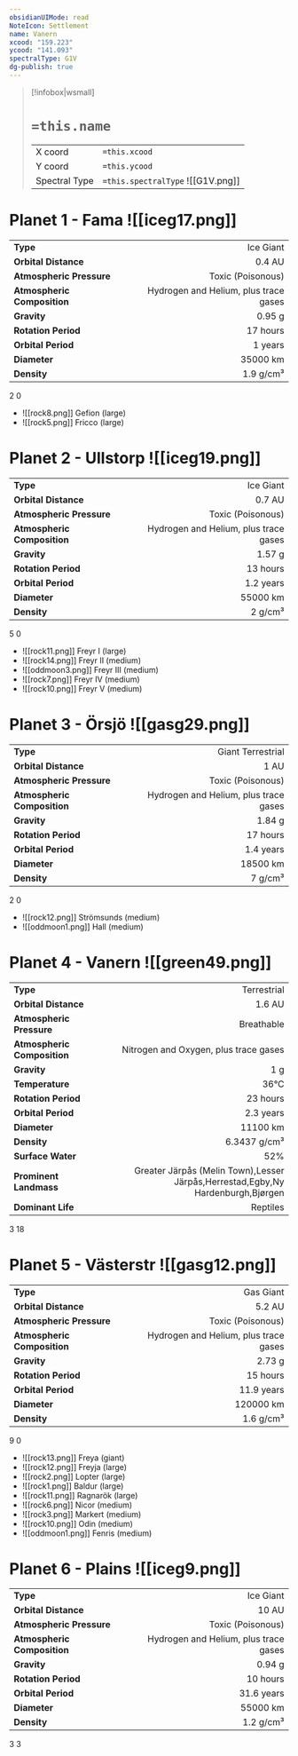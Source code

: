 ```yaml
---
obsidianUIMode: read
NoteIcon: Settlement
name: Vanern
xcood: "159.223"
ycood: "141.093"
spectralType: G1V
dg-publish: true
---
```

> [!infobox|wsmall]
> # `=this.name`
> | | |
> | - | - |
> | X coord | `=this.xcood` |
> | Y coord| `=this.ycood` |
> | Spectral Type | `=this.spectralType` ![[G1V.png]] |

# Planet 1 - Fama ![[iceg17.png]]
|                             |                           |
| --------------------------- | -------------------------:|
| **Type**                    |             Ice Giant |
| **Orbital Distance**        |   0.4 AU |
| **Atmospheric Pressure**    |       Toxic (Poisonous) |
| **Atmospheric Composition** |      Hydrogen and Helium, plus trace gases |
| **Gravity**                 |        0.95 g |
| **Rotation Period**         |  17 hours |
| **Orbital Period** | 1 years |
| **Diameter**                |      35000 km | 
| **Density**                 |    1.9 g/cm³ |



2
0

- ![[rock8.png]] Gefion (large)
- ![[rock5.png]] Fricco (large)


# Planet 2 - Ullstorp ![[iceg19.png]]
|                             |                           |
| --------------------------- | -------------------------:|
| **Type**                    |             Ice Giant |
| **Orbital Distance**        |   0.7 AU |
| **Atmospheric Pressure**    |       Toxic (Poisonous) |
| **Atmospheric Composition** |      Hydrogen and Helium, plus trace gases |
| **Gravity**                 |        1.57 g |
| **Rotation Period**         |  13 hours |
| **Orbital Period** | 1.2 years |
| **Diameter**                |      55000 km | 
| **Density**                 |    2 g/cm³ |



5
0

- ![[rock11.png]] Freyr I (large)
- ![[rock14.png]] Freyr II (medium)
- ![[oddmoon3.png]] Freyr III (medium)
- ![[rock7.png]] Freyr IV (medium)
- ![[rock10.png]] Freyr V (medium)


# Planet 3 - Örsjö ![[gasg29.png]]
|                             |                           |
| --------------------------- | -------------------------:|
| **Type**                    |             Giant Terrestrial |
| **Orbital Distance**        |   1 AU |
| **Atmospheric Pressure**    |       Toxic (Poisonous) |
| **Atmospheric Composition** |      Hydrogen and Helium, plus trace gases |
| **Gravity**                 |        1.84 g |
| **Rotation Period**         |  17 hours |
| **Orbital Period** | 1.4 years |
| **Diameter**                |      18500 km | 
| **Density**                 |    7 g/cm³ |



2
0

- ![[rock12.png]] Strömsunds (medium)
- ![[oddmoon1.png]] Hall (medium)


# Planet 4 - Vanern ![[green49.png]]
|                             |                           |
| --------------------------- | -------------------------:|
| **Type**                    |             Terrestrial |
| **Orbital Distance**        |   1.6 AU |
| **Atmospheric Pressure**    |       Breathable |
| **Atmospheric Composition** |      Nitrogen and Oxygen, plus trace gases |
| **Gravity**                 |        1 g |
| **Temperature**             |    36°C |
| **Rotation Period**         |  23 hours |
| **Orbital Period** | 2.3 years |
| **Diameter**                |      11100 km | 
| **Density**                 |    6.3437 g/cm³ |
| **Surface Water**           |           52% | 
| **Prominent Landmass**      |         Greater Järpås (Melin Town),Lesser Järpås,Herrestad,Egby,Ny Hardenburgh,Bjørgen | 
| **Dominant Life**           |         Reptiles |



3
18



# Planet 5 - Västerstr ![[gasg12.png]]
|                             |                           |
| --------------------------- | -------------------------:|
| **Type**                    |             Gas Giant |
| **Orbital Distance**        |   5.2 AU |
| **Atmospheric Pressure**    |       Toxic (Poisonous) |
| **Atmospheric Composition** |      Hydrogen and Helium, plus trace gases |
| **Gravity**                 |        2.73 g |
| **Rotation Period**         |  15 hours |
| **Orbital Period** | 11.9 years |
| **Diameter**                |      120000 km | 
| **Density**                 |    1.6 g/cm³ |



9
0

- ![[rock13.png]] Freya (giant)
- ![[rock12.png]] Freyja (large)
- ![[rock2.png]] Lopter (large)
- ![[rock1.png]] Baldur (large)
- ![[rock11.png]] Ragnarök (large)
- ![[rock6.png]] Nicor (medium)
- ![[rock3.png]] Markert (medium)
- ![[rock10.png]] Odin (medium)
- ![[oddmoon1.png]] Fenris (medium)


# Planet 6 - Plains ![[iceg9.png]]
|                             |                           |
| --------------------------- | -------------------------:|
| **Type**                    |             Ice Giant |
| **Orbital Distance**        |   10 AU |
| **Atmospheric Pressure**    |       Toxic (Poisonous) |
| **Atmospheric Composition** |      Hydrogen and Helium, plus trace gases |
| **Gravity**                 |        0.94 g |
| **Rotation Period**         |  10 hours |
| **Orbital Period** | 31.6 years |
| **Diameter**                |      55000 km | 
| **Density**                 |    1.2 g/cm³ |



3
3



